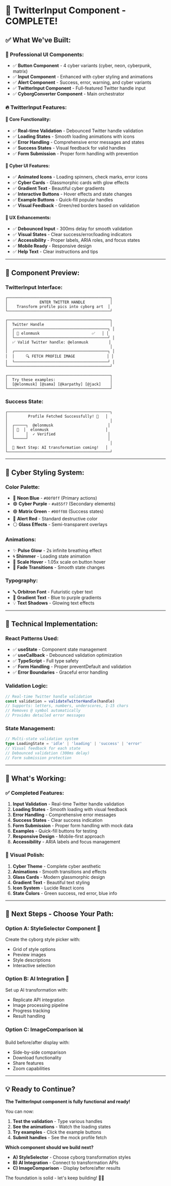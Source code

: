 # 🎯 **TwitterInput Component - COMPLETE!**

## ✅ **What We've Built:**

### **🎨 Professional UI Components:**
- ✅ **Button Component** - 4 cyber variants (cyber, neon, cyberpunk, matrix)
- ✅ **Input Component** - Enhanced with cyber styling and animations
- ✅ **Alert Component** - Success, error, warning, and cyber variants
- ✅ **TwitterInput Component** - Full-featured Twitter handle input
- ✅ **CyborgConverter Component** - Main orchestrator

### **🔥 TwitterInput Features:**

#### **🎯 Core Functionality:**
- ✅ **Real-time Validation** - Debounced Twitter handle validation
- ✅ **Loading States** - Smooth loading animations with icons
- ✅ **Error Handling** - Comprehensive error messages and states
- ✅ **Success States** - Visual feedback for valid handles
- ✅ **Form Submission** - Proper form handling with prevention

#### **🎨 Cyber UI Features:**
- ✅ **Animated Icons** - Loading spinners, check marks, error icons
- ✅ **Cyber Cards** - Glassmorphic cards with glow effects
- ✅ **Gradient Text** - Beautiful cyber gradients
- ✅ **Interactive Buttons** - Hover effects and state changes
- ✅ **Example Buttons** - Quick-fill popular handles
- ✅ **Visual Feedback** - Green/red borders based on validation

#### **📱 UX Enhancements:**
- ✅ **Debounced Input** - 300ms delay for smooth validation
- ✅ **Visual States** - Clear success/error/loading indicators
- ✅ **Accessibility** - Proper labels, ARIA roles, and focus states
- ✅ **Mobile Ready** - Responsive design
- ✅ **Help Text** - Clear instructions and tips

---

## 🚀 **Component Preview:**

### **TwitterInput Interface:**
```
┌─────────────────────────────────────────────┐
│              ENTER TWITTER HANDLE           │
│    Transform profile pics into cyborg art  │
└─────────────────────────────────────────────┘

┌─────────────────────────────────────────────┐
│  Twitter Handle                             │
│  ┌─────────────────────────────────────────┐ │
│  │ 🔵 elonmusk                       ✅   │ │
│  └─────────────────────────────────────────┘ │
│  ✅ Valid Twitter handle: @elonmusk         │
│                                             │
│  ┌─────────────────────────────────────────┐ │
│  │     🔍 FETCH PROFILE IMAGE              │ │
│  └─────────────────────────────────────────┘ │
└─────────────────────────────────────────────┘

┌─────────────────────────────────────────────┐
│  Try these examples:                        │
│  [@elonmusk] [@sama] [@karpathy] [@jack]    │
└─────────────────────────────────────────────┘
```

### **Success State:**
```
┌─────────────────────────────────────────────┐
│         Profile Fetched Successfully! 🎉   │
│                                             │
│  ┌─────┐  @elonmusk                        │
│  │ 👤  │  elonmusk                         │
│  │     │  ✓ Verified                       │
│  └─────┘                                   │
│                                             │
│  🚀 Next Step: AI transformation coming!   │
└─────────────────────────────────────────────┘
```

---

## 🎨 **Cyber Styling System:**

### **Color Palette:**
- 🔵 **Neon Blue** - `#00f0ff` (Primary actions)
- 🟣 **Cyber Purple** - `#a855f7` (Secondary elements)
- 🟢 **Matrix Green** - `#00ff88` (Success states)
- 🔴 **Alert Red** - Standard destructive color
- ⚪ **Glass Effects** - Semi-transparent overlays

### **Animations:**
- ✨ **Pulse Glow** - 2s infinite breathing effect
- 🌀 **Shimmer** - Loading state animation
- 🎯 **Scale Hover** - 1.05x scale on button hover
- 💫 **Fade Transitions** - Smooth state changes

### **Typography:**
- 🔤 **Orbitron Font** - Futuristic cyber text
- 📝 **Gradient Text** - Blue to purple gradients
- 💡 **Text Shadows** - Glowing text effects

---

## 🔧 **Technical Implementation:**

### **React Patterns Used:**
- ✅ **useState** - Component state management
- ✅ **useCallback** - Debounced validation optimization
- ✅ **TypeScript** - Full type safety
- ✅ **Form Handling** - Proper preventDefault and validation
- ✅ **Error Boundaries** - Graceful error handling

### **Validation Logic:**
```typescript
// Real-time Twitter handle validation
const validation = validateTwitterHandle(handle)
// Supports: letters, numbers, underscores, 1-15 chars
// Removes @ symbol automatically
// Provides detailed error messages
```

### **State Management:**
```typescript
// Multi-state validation system
type LoadingState = 'idle' | 'loading' | 'success' | 'error'
// Visual feedback for each state
// Debounced validation (300ms delay)
// Form submission protection
```

---

## 🎯 **What's Working:**

### **✅ Completed Features:**
1. **Input Validation** - Real-time Twitter handle validation
2. **Loading States** - Smooth loading with visual feedback
3. **Error Handling** - Comprehensive error messages
4. **Success States** - Clear success indication
5. **Form Submission** - Proper form handling with mock data
6. **Examples** - Quick-fill buttons for testing
7. **Responsive Design** - Mobile-first approach
8. **Accessibility** - ARIA labels and focus management

### **🎨 Visual Polish:**
1. **Cyber Theme** - Complete cyber aesthetic
2. **Animations** - Smooth transitions and effects
3. **Glass Cards** - Modern glassmorphic design
4. **Gradient Text** - Beautiful text styling
5. **Icon System** - Lucide React icons
6. **State Colors** - Green success, red error, blue info

---

## 🚀 **Next Steps - Choose Your Path:**

### **Option A: StyleSelector Component** 🎨
Create the cyborg style picker with:
- Grid of style options
- Preview images  
- Style descriptions
- Interactive selection

### **Option B: AI Integration** 🤖
Set up AI transformation with:
- Replicate API integration
- Image processing pipeline
- Progress tracking
- Result handling

### **Option C: ImageComparison** 📊
Build before/after display with:
- Side-by-side comparison
- Download functionality
- Share features
- Zoom capabilities

---

## 💡 **Ready to Continue?**

**The TwitterInput component is fully functional and ready!** 

You can now:
1. **Test the validation** - Type various handles
2. **See the animations** - Watch the loading states
3. **Try examples** - Click the example buttons
4. **Submit handles** - See the mock profile fetch

**Which component should we build next?**
- **A) StyleSelector** - Choose cyborg transformation styles
- **B) AI Integration** - Connect to transformation APIs  
- **C) ImageComparison** - Display before/after results

The foundation is solid - let's keep building! 🚀✨ 